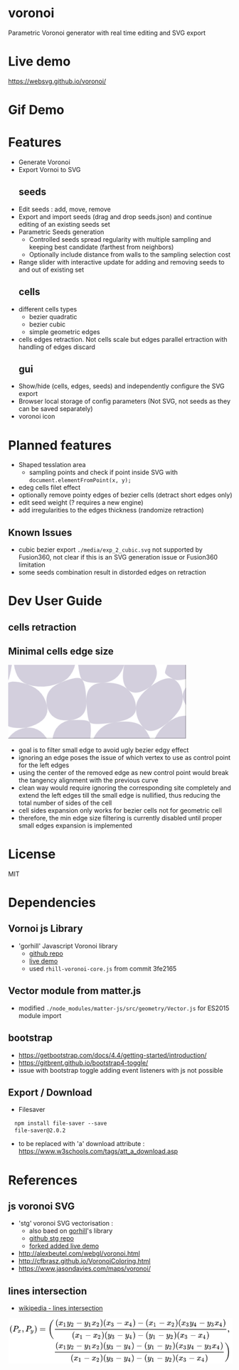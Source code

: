 # voronoi
Parametric Voronoi generator with real time editing and SVG export

# Live demo
https://websvg.github.io/voronoi/

# Gif Demo



# Features
* Generate Voronoi
* Export Vornoi to SVG
  ## seeds
* Edit seeds : add, move, remove
* Export and import seeds (drag and drop seeds.json) and continue editing of an existing seeds set
* Parametric Seeds generation
  * Controlled seeds spread regularity with multiple sampling and keeping best candidate (farthest from neighbors)
  * Optionally include distance from walls to the sampling selection cost
* Range slider with interactive update for adding and removing seeds to and out of existing set
  ## cells
* different cells types
  * bezier quadratic
  * bezier cubic
  * simple geometric edges
* cells edges retraction. Not cells scale but edges parallel ertraction with handling of edges discard
  ## gui
* Show/hide (cells, edges, seeds) and independently configure the SVG export
* Browser local storage of config parameters (Not SVG, not seeds as they can be saved separately)
* voronoi icon

# Planned features
* Shaped tesslation area
  * sampling points and check if point inside SVG with `document.elementFromPoint(x, y);`
* edeg cells filet effect
* optionally remove pointy edges of bezier cells (detract short edges only)
* edit seed weight (? requires a new engine)
* add irregularities to the edges thickness (randomize retraction)

## Known Issues
* cubic bezier export `./media/exp_2_cubic.svg` not supported by Fusion360, not clear if this is an SVG generation issue or Fusion360 limitation
* some seeds combination result in distorded edges on retraction

# Dev User Guide
## cells retraction
## Minimal cells edge size
<img src="./media/short_edges.gif" width=400>

* goal is to filter small edge to avoid ugly bezier edgy effect
* ignoring an edge poses the issue of which vertex to use as control point for the left edges
* using the center of the removed edge as new control point would break the tangency alignment with the previous curve
* clean way would require ignoring the corresponding site completely and extend the left edges till the small edge is nullified, thus reducing the total number of sides of the cell
* cell sides expansion only works for bezier cells not for geometric cell
* therefore, the min edge size filtering is currently disabled until proper small edges expansion is implemented

# License
MIT

# Dependencies

## Vornoi js Library

* 'gorhill' Javascript Voronoi library
  * [github repo](https://github.com/gorhill/Javascript-Voronoi)
  * [live demo](http://www.raymondhill.net/voronoi/rhill-voronoi.html)
  * used `rhill-voronoi-core.js` from commit 3fe2165

## Vector module from matter.js
* modified `./node_modules/matter-js/src/geometry/Vector.js` for ES2015 module import

## bootstrap
* https://getbootstrap.com/docs/4.4/getting-started/introduction/
* https://gitbrent.github.io/bootstrap4-toggle/
* issue with bootstrap toggle adding event listeners with js not possible

## Export / Download
* Filesaver

```
  npm install file-saver --save
  file-saver@2.0.2
```
* to be replaced with 'a' download attribute : https://www.w3schools.com/tags/att_a_download.asp

# References

## js voronoi SVG
* 'stg' voronoi SVG vectorisation : 
  * also baed on [gorhill](https://github.com/gorhill/Javascript-Voronoi)'s library
  * [github stg repo](https://github.com/stg/SVoronoiG)
  * [forked added live demo](https://websvg.github.io/svg_voronoi_gen/)
* http://alexbeutel.com/webgl/voronoi.html
* http://cfbrasz.github.io/VoronoiColoring.html
* https://www.jasondavies.com/maps/voronoi/

## lines intersection
* [wikipedia - lines intersection](https://en.wikipedia.org/wiki/Line%E2%80%93line_intersection)

<img src="./media/intersection_formula.svg">
